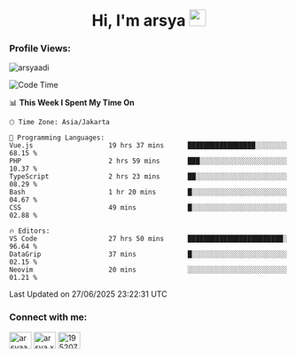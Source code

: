<h1 align="center">Hi, I'm arsya 
  <img src="https://media.giphy.com/media/hvRJCLFzcasrR4ia7z/giphy.gif" width="30px"/>
</h1>

<p align="left"> <h3>Profile Views:</h3> <img src="https://komarev.com/ghpvc/?username=arsyaadi&label=Profile%20views&color=0e75b6&style=flat" alt="arsyaadi" /> </p>

<!--START_SECTION:waka-->
![Code Time](http://img.shields.io/badge/Code%20Time-4%2C154%20hrs%206%20mins-blue)

📊 **This Week I Spent My Time On** 

```text
🕑︎ Time Zone: Asia/Jakarta

💬 Programming Languages: 
Vue.js                   19 hrs 37 mins      █████████████████░░░░░░░░   68.15 % 
PHP                      2 hrs 59 mins       ███░░░░░░░░░░░░░░░░░░░░░░   10.37 % 
TypeScript               2 hrs 23 mins       ██░░░░░░░░░░░░░░░░░░░░░░░   08.29 % 
Bash                     1 hr 20 mins        █░░░░░░░░░░░░░░░░░░░░░░░░   04.67 % 
CSS                      49 mins             █░░░░░░░░░░░░░░░░░░░░░░░░   02.88 % 

🔥 Editors: 
VS Code                  27 hrs 50 mins      ████████████████████████░   96.64 % 
DataGrip                 37 mins             █░░░░░░░░░░░░░░░░░░░░░░░░   02.15 % 
Neovim                   20 mins             ░░░░░░░░░░░░░░░░░░░░░░░░░   01.21 % 
```


 Last Updated on 27/06/2025 23:22:31 UTC
<!--END_SECTION:waka-->

<!-- - 📫 How to reach me **itsme@arsyaadi.software** -->


<h3 align="left">Connect with me:</h3>
<p align="left">
<a href="https://linkedin.com/in/arsyaadi" target="blank"><img align="center" src="https://raw.githubusercontent.com/rahuldkjain/github-profile-readme-generator/master/src/images/icons/Social/linked-in-alt.svg" alt="arsyaadi" height="30" width="40" /></a>
<a href="https://fb.com/arsya.xkz" target="blank"><img align="center" src="https://raw.githubusercontent.com/rahuldkjain/github-profile-readme-generator/master/src/images/icons/Social/facebook.svg" alt="arsya.xkz" height="30" width="40" /></a>
<a href="https://stackoverflow.com/users/19520749" target="blank"><img align="center" src="https://raw.githubusercontent.com/rahuldkjain/github-profile-readme-generator/master/src/images/icons/Social/stack-overflow.svg" alt="19520749" height="30" width="40" /></a>
</p>
